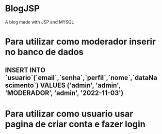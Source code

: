 # BlogJSP
A blog made with JSP and MYSQL
<h1> Para utilizar como moderador inserir no banco de dados </h1> 
<h2>INSERT INTO `usuario`(`email`,`senha`,`perfil`,`nome`,`dataNascimento`) VALUES ('admin', 'admin', 'MODERADOR', 'admin', '2022-11-03') </h2>

<h1> Para utilizar como usuario usar pagina de criar conta e fazer login </h1>
